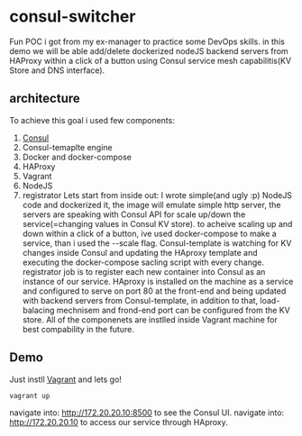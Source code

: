 # consul-switcher
Fun POC i got from my ex-manager to practice some DevOps skills.
in this demo we will be able add/delete dockerized nodeJS backend servers from HAProxy within a click of a button using Consul service mesh capabilitis(KV Store and DNS interface).
## architecture
To achieve this goal i used few components:
1. [Consul](https://www.consul.io/)
2. Consul-temaplte engine
3. Docker and docker-compose
4. HAProxy
5. Vagrant
6. NodeJS
7. registrator
Lets start from inside out:
I wrote simple(and ugly :p) NodeJS code and dockerized it, the image will emulate simple http server, the servers are speaking with Consul API for scale up/down the service(=changing values in Consul KV store).
to acheive scaling up and down within a click of a button, ive used docker-compose to make a service, than i used the --scale flag.
Consul-template is watching for KV changes inside Consul and updating the HAproxy template and executing the docker-compose sacling script with every change.
registrator job is to register each new container into Consul as an instance of our service.
HAproxy is installed on the machine as a service and configured to serve on port 80 at the front-end and being updated with backend servers from Consul-template, in addition to that, load-balacing mechnisem and frond-end port can be configured from the KV store. 
All of the componenets are instlled inside Vagrant machine for best compability in the future.


## Demo
Just instll [Vagrant](https://www.vagrantup.com/) and lets go!

```
vagrant up
```
navigate into: http://172.20.20.10:8500 to see the Consul UI.
navigate into: http://172.20.20.10 to access our service through HAproxy.
